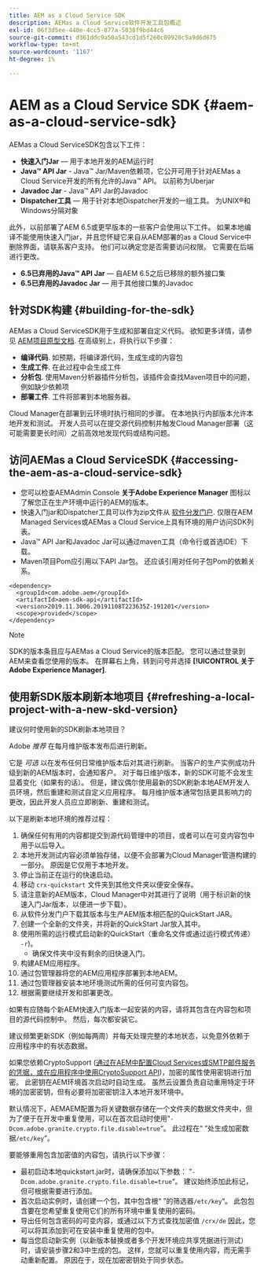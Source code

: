 ```yaml
---
title: AEM as a Cloud Service SDK
description: AEMas a Cloud Service软件开发工具包概述
exl-id: 06f3d5ee-440e-4cc5-877a-5038f9bd44c6
source-git-commit: d361ddc9a50a543cd1d5f260c09920c5a9d6d675
workflow-type: tm+mt
source-wordcount: '1167'
ht-degree: 1%

---
```


# AEM as a Cloud Service SDK {#aem-as-a-cloud-service-sdk}

AEMas a Cloud ServiceSDK包含以下工件：

* **快速入门Jar**  — 用于本地开发的AEM运行时
* **Java™ API Jar** - Java™ Jar/Maven依赖项，它公开可用于针对AEMas a Cloud Service开发的所有允许的Java™ API。 以前称为Uberjar
* **Javadoc Jar** - Java™ API Jar的Javadoc
* **Dispatcher工具**  — 用于针对本地Dispatcher开发的一组工具。 为UNIX®和Windows分隔对象

此外，以前部署了AEM 6.5或更早版本的一些客户会使用以下工件。 如果本地编译不能使用快速入门jar，并且您怀疑它来自从AEM部署的as a Cloud Service中删除界面，请联系客户支持。 他们可以确定您是否需要访问权限。 它需要在后端进行更改。

* **6.5已弃用的Java™ API Jar**  — 自AEM 6.5之后已移除的额外接口集
* **6.5已弃用的Javadoc Jar**  — 用于其他接口集的Javadoc

## 针对SDK构建 {#building-for-the-sdk}

AEMas a Cloud ServiceSDK用于生成和部署自定义代码。 欲知更多详情，请参见 [AEM项目原型文档](https://experienceleague.adobe.com/docs/experience-manager-core-components/using/developing/archetype/using.html?lang=en). 在高级别上，将执行以下步骤：

* **编译代码**. 如预期，将编译源代码，生成生成的内容包
* **生成工件**. 在此过程中会生成工件
* **分析包**. 使用Maven分析器插件分析包，该插件会查找Maven项目中的问题，例如缺少依赖项
* **部署工件**. 工件将部署到本地服务器。

Cloud Manager在部署到云环境时执行相同的步骤。 在本地执行内部版本允许本地开发和测试。 开发人员可以在提交源代码控制并触发Cloud Manager部署（这可能需要更长时间）之前高效地发现代码或结构问题。

## 访问AEMas a Cloud ServiceSDK {#accessing-the-aem-as-a-cloud-service-sdk}

* 您可以检查AEMAdmin Console **关于Adobe Experience Manager** 图标以了解您正在生产环境中运行的AEM的版本。
* 快速入门jar和Dispatcher工具可以作为zip文件从 [软件分发门户](https://experience.adobe.com/#/downloads/content/software-distribution/en/aemcloud.html). 仅限在AEM Managed Services或AEMas a Cloud Service上具有环境的用户访问SDK列表。
* Java™ API Jar和Javadoc Jar可以通过maven工具（命令行或首选IDE）下载。
* Maven项目Pom应引用以下API Jar包。 还应该引用对任何子包Pom的依赖关系。

```
<dependency>
  <groupId>com.adobe.aem</groupId>
  <artifactId>aem-sdk-api</artifactId>
  <version>2019.11.3006.20191108T223635Z-191201</version>
  <scope>provided</scope>
</dependency>
```

>[!NOTE]
>
>SDK的版本条目应与AEMas a Cloud Service的版本匹配。 您可以通过登录到AEM来查看您使用的版本。 在屏幕右上角，转到问号并选择 **[!UICONTROL 关于Adobe Experience Manager]**.


## 使用新SDK版本刷新本地项目 {#refreshing-a-local-project-with-a-new-skd-version}

建议何时使用新的SDK刷新本地项目？

Adobe *推荐* 在每月维护版本发布后进行刷新。

它是 *可选* 以在发布任何日常维护版本后对其进行刷新。 当客户的生产实例成功升级到新的AEM版本时，会通知客户。 对于每日维护版本，新的SDK可能不会发生显着变化（如果有的话）。 但是，建议偶尔使用最新的SDK刷新本地AEM开发人员环境，然后重建和测试自定义应用程序。 每月维护版本通常包括更具影响力的更改，因此开发人员应立即刷新、重建和测试。

以下是刷新本地环境的推荐过程：

1. 确保任何有用的内容都提交到源代码管理中的项目，或者可以在可变内容包中用于以后导入。
1. 本地开发测试内容必须单独存储，以便不会部署为Cloud Manager管道构建的一部分。 原因是它仅用于本地开发。
1. 停止当前正在运行的快速启动。
1. 移动 `crx-quickstart` 文件夹到其他文件夹以便安全保存。
1. 请注意新的AEM版本，Cloud Manager中对其进行了说明（用于标识新的快速入门Jar版本，以便进一步下载）。
1. 从软件分发门户下载其版本与生产AEM版本相匹配的QuickStart JAR。
1. 创建一个全新的文件夹，并将新的QuickStart Jar放入其中。
1. 使用所需的运行模式启动新的QuickStart（重命名文件或通过运行模式传递） `-r`)。
   * 确保文件夹中没有剩余的旧快速入门。
1. 构建AEM应用程序。
1. 通过包管理器将您的AEM应用程序部署到本地AEM。
1. 通过包管理器安装本地环境测试所需的任何可变内容包。
1. 根据需要继续开发和部署更改。

如果有应随每个新AEM快速入门版本一起安装的内容，请将其包含在内容包和项目的源代码控制中。 然后，每次都安装它。

建议频繁更新SDK（例如每两周）并每天处理完整的本地状态，以免意外依赖于应用程序中的有状态数据。

如果您依赖CryptoSupport ([通过在AEM中配置Cloud Services或SMTP邮件服务的凭据，或在应用程序中使用CryptoSupport API](https://developer.adobe.com/experience-manager/reference-materials/cloud-service/javadoc/com/adobe/granite/crypto/CryptoSupport.html))，加密的属性使用密钥进行加密。 此密钥在AEM环境首次启动时自动生成。 虽然云设置负责自动重用特定于环境的加密密钥，但有必要将加密密钥注入本地开发环境中。

默认情况下，AEMAEM配置为将关键数据存储在一个文件夹的数据文件夹中，但为了便于在开发中重复使用，可以在首次启动时使用&quot;`-Dcom.adobe.granite.crypto.file.disable=true`“。 此过程在“ ”处生成加密数据`/etc/key`“。

要能够重用包含加密值的内容包，请执行以下步骤：

* 最初启动本地quickstart.jar时，请确保添加以下参数： ”`-Dcom.adobe.granite.crypto.file.disable=true`“。 建议始终添加此标记，但可根据需要进行添加。
* 首次启动实例时，请创建一个包，其中包含根“ ”的筛选器`/etc/key`“。 此包包含要在您希望重复使用它们的所有环境中重复使用的密码。
* 导出任何包含密码的可变内容，或通过以下方式查找加密值 `/crx/de` 因此，您可以将其添加到可在安装中重复使用的包中。
* 每当您启动新实例（以新版本替换或者多个开发环境应共享凭据进行测试）时，请安装步骤2和3中生成的包。 这样，您就可以重复使用内容，而无需手动重新配置。 原因在于，现在加密密钥处于同步状态。
